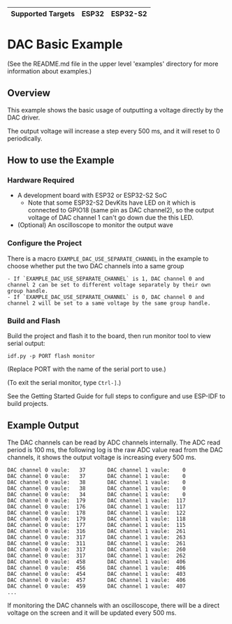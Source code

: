 | Supported Targets | ESP32 | ESP32-S2 |
| ----------------- | ----- | -------- |

# DAC Basic Example

(See the README.md file in the upper level 'examples' directory for more information about examples.)

## Overview

This example shows the basic usage of outputting a voltage directly by the DAC driver.

The output voltage will increase a step every 500 ms, and it will reset to 0 periodically.

## How to use the Example

### Hardware Required

* A development board with ESP32 or ESP32-S2 SoC
    - Note that some ESP32-S2 DevKits have LED on it which is connected to GPIO18 (same pin as DAC channel2), so the output voltage of DAC channel 1 can't go down due the this LED.
* (Optional) An oscilloscope to monitor the output wave

### Configure the Project

There is a macro `EXAMPLE_DAC_USE_SEPARATE_CHANNEL` in the example to choose whether put the two DAC channels into a same group

    - If `EXAMPLE_DAC_USE_SEPARATE_CHANNEL` is 1, DAC channel 0 and channel 2 can be set to different voltage separately by their own group handle.
    - If `EXAMPLE_DAC_USE_SEPARATE_CHANNEL` is 0, DAC channel 0 and channel 2 will be set to a same voltage by the same group handle.

### Build and Flash

Build the project and flash it to the board, then run monitor tool to view serial output:

```
idf.py -p PORT flash monitor
```

(Replace PORT with the name of the serial port to use.)

(To exit the serial monitor, type ``Ctrl-]``.)

See the Getting Started Guide for full steps to configure and use ESP-IDF to build projects.

## Example Output

The DAC channels can be read by ADC channels internally. The ADC read period is 100 ms, the following log is the raw ADC value read from the DAC channels, it shows the output voltage is increasing every 500 ms.

```
DAC channel 0 vaule:   37       DAC channel 1 vaule:    0
DAC channel 0 vaule:   37       DAC channel 1 vaule:    0
DAC channel 0 vaule:   38       DAC channel 1 vaule:    0
DAC channel 0 vaule:   38       DAC channel 1 vaule:    0
DAC channel 0 vaule:   34       DAC channel 1 vaule:    0
DAC channel 0 vaule:  179       DAC channel 1 vaule:  117
DAC channel 0 vaule:  176       DAC channel 1 vaule:  117
DAC channel 0 vaule:  178       DAC channel 1 vaule:  122
DAC channel 0 vaule:  179       DAC channel 1 vaule:  118
DAC channel 0 vaule:  177       DAC channel 1 vaule:  115
DAC channel 0 vaule:  316       DAC channel 1 vaule:  261
DAC channel 0 vaule:  317       DAC channel 1 vaule:  263
DAC channel 0 vaule:  311       DAC channel 1 vaule:  261
DAC channel 0 vaule:  317       DAC channel 1 vaule:  260
DAC channel 0 vaule:  317       DAC channel 1 vaule:  262
DAC channel 0 vaule:  458       DAC channel 1 vaule:  406
DAC channel 0 vaule:  456       DAC channel 1 vaule:  406
DAC channel 0 vaule:  454       DAC channel 1 vaule:  403
DAC channel 0 vaule:  457       DAC channel 1 vaule:  406
DAC channel 0 vaule:  459       DAC channel 1 vaule:  407
...
```

If monitoring the DAC channels with an oscilloscope, there will be a direct voltage on the screen and it will be updated every 500 ms.
